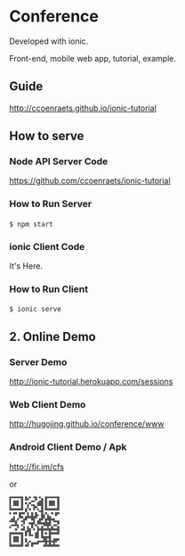 # Conference

Developed with ionic.

Front-end, mobile web app, tutorial, example.


## Guide

http://ccoenraets.github.io/ionic-tutorial


## How to serve

### Node API Server Code

https://github.com/ccoenraets/ionic-tutorial


### How to Run Server

`$ npm start`


### ionic Client Code

It's Here.


### How to Run Client

`$ ionic serve`





## 2. Online Demo


### Server Demo
http://ionic-tutorial.herokuapp.com/sessions



### Web Client Demo
http://hugojing.github.io/conference/www



### Android Client Demo / Apk

http://fir.im/cfs

or

![qr](https://github.com/hugojing/conference/blob/master/dl.png)
